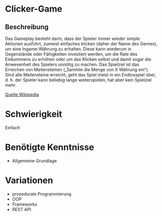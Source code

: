 # Clicker-Game

## Beschreibung
Das Gameplay besteht darin, dass der Spieler immer wieder simple Aktionen ausführt, zumeist einfaches klicken (daher der Name des Genres),
um eine Ingame-Währung zu erhalten. Diese kann wiederum in Gegenstände oder Fähigkeiten investiert werden, um die Rate des Einkommens zu erhöhen
oder um das Klicken selbst und damit sogar die Anwesenheit des Spielers unnötig zu machen. Das Spielziel ist das Erreichen 
von Meilensteinen („Sammle die Menge von X Währung ein“). Sind alle Meilensteine erreicht, geht das Spiel meist in ein Endlosspiel über, d. h. der Spieler 
kann beliebig lange weiterspielen, hat aber kein Spielziel mehr. 

[Quelle Wikipedia](https://de.wikipedia.org/wiki/Clicker-Game)

# Schwierigkeit
Einfach

# Benötigte Kenntnisse
- Allgemeine Grundlage

# Variationen
- prozedurale Programmierung
- OOP
- Frameworks
- REST API
